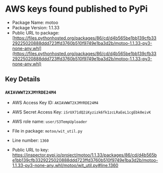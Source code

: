 # AWS keys found published to PyPi

* Package Name: motoo
* Package Version: 1.1.33
* Public URL to package: [https://files.pythonhosted.org/packages/86/cd/d4b565be1bb139cfb3329225020888ddd723ffd3760b510f9749e1ba3d2b/motoo-1.1.33-py3-none-any.whl](https://files.pythonhosted.org/packages/86/cd/d4b565be1bb139cfb3329225020888ddd723ffd3760b510f9749e1ba3d2b/motoo-1.1.33-py3-none-any.whl)

## Key Details

### `AKIAVWWT2XJMYRDE24M4`

* AWS Access Key ID: `AKIAVWWT2XJMYRDE24M4`
* AWS Secret Access Key: `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` 
* AWS role name: `user/S3TempUploader`
* File in package: `motoo/wit_util.py`
* Line number: `1360`

* Public URL to key: https://inspector.pypi.io/project/motoo/1.1.33/packages/86/cd/d4b565be1bb139cfb3329225020888ddd723ffd3760b510f9749e1ba3d2b/motoo-1.1.33-py3-none-any.whl/motoo/wit_util.py#line.1360



